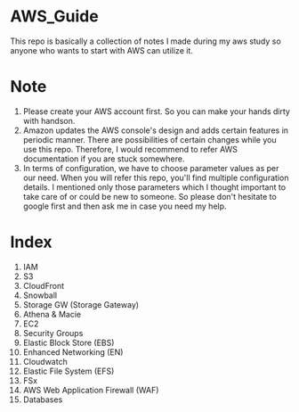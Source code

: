 # AWS_Guide  
This repo is basically a collection of notes I made during my aws study so anyone who wants to start with AWS can utilize it.

# Note  
1.  Please create your AWS account first. So you can make your hands dirty with handson.
2.  Amazon updates the AWS console's design and adds certain features in periodic manner. There are possibilities of certain changes while you use this repo. Therefore, I would recommend to refer AWS documentation if you are stuck somewhere.
3.  In terms of configuration, we have to choose parameter values as per our need. When you will refer this repo, you'll find multiple configuration details. I mentioned only those parameters which I thought important to take care of or could be new to someone. So please don't hesitate to google first and then ask me in case you need my help.
# Index
1. IAM
2. S3
3. CloudFront
4. Snowball
5. Storage GW (Storage Gateway)
6. Athena & Macie
7. EC2
8. Security Groups
9. Elastic Block Store (EBS)
10. Enhanced Networking (EN)
11. Cloudwatch
12. Elastic File System (EFS)
13. FSx
14. AWS Web Application Firewall (WAF)
15. Databases
